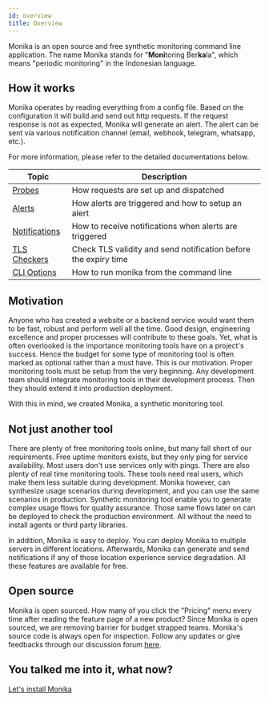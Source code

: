 ```yaml
---
id: overview
title: Overview
---
```


Monika is an open source and free synthetic monitoring command line application. The name Monika stands for "**Moni**toring Ber**ka**la", which means "periodic monitoring" in the Indonesian language.

## How it works

Monika operates by reading everything from a config file. Based on the configuration it will build and send out http requests. If the request response is not as expected, Monika will generate an alert. The alert can be sent via various notification channel (email, webhook, telegram, whatsapp, etc.).

For more information, please refer to the detailed documentations below.

| Topic                                  | Description                                                     |
| -------------------------------------- | --------------------------------------------------------------- |
| [Probes](/guides/probes)               | How requests are set up and dispatched                          |
| [Alerts](/guides/alerts)               | How alerts are triggered and how to setup an alert              |
| [Notifications](/guides/notifications) | How to receive notifications when alerts are triggered          |
| [TLS Checkers](/guides/tls-checkers)   | Check TLS validity and send notification before the expiry time |
| [CLI Options](/guides/cli-options)     | How to run monika from the command line                         |

## Motivation

Anyone who has created a website or a backend service would want them to be fast, robust and perform well all the time. Good design, engineering excellence and proper processes will contribute to these goals. Yet, what is often overlooked is the importance monitoring tools have on a project's success. Hence the budget for some type of monitoring tool is often marked as optional rather than a must have. This is our motivation. Proper monitoring tools must be setup from the very beginning. Any development team should integrate monitoring tools in their development process. Then they should extend it into production deployment.

With this in mind, we created Monika, a synthetic monitoring tool.

## Not just another tool

There are plenty of free monitoring tools online, but many fall short of our requirements. Free uptime monitors exists, but they only ping for service availability. Most users don't use services only with pings. There are also plenty of real time monitoring tools. These tools need real users, which make them less suitable during development. Monika however, can synthesize usage scenarios during development, and you can use the same scenarios in production. Synthetic monitoring tool enable you to generate complex usage flows for quality assurance. Those same flows later on can be deployed to check the production environment. All without the need to install agents or third party libraries.

In addition, Monika is easy to deploy. You can deploy Monika to multiple servers in different locations. Afterwards, Monika can generate and send notifications if any of those location experience service degradation. All these features are available for free.

## Open source

Monika is open sourced. How many of you click the "Pricing" menu every time after reading the feature page of a new product? Since Monika is open sourced, we are removing barrier for budget strapped teams. Monika's source code is always open for inspection. Follow any updates or give feedbacks through our discussion forum [here](https://github.com/hyperjumptech/monika/discussions).

## You talked me into it, what now?

[Let's install Monika](https://monika.hyperjump.tech/quick-start)
